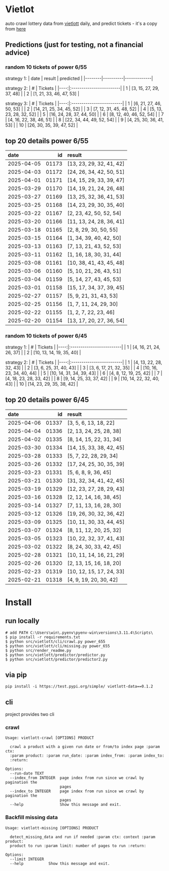 # Vietlot
auto crawl lottery data from [vietlott](https://vietlott.vn) daily, and predict tickets - it's a copy from [here](https://github.com/vietvudanh/vietlott-data)
## Predictions (just for testing, not a financial advice)
### random 10 tickets of power 6/55

strategy 1:
| date   | result   | predicted   |
|--------|----------|-------------|

strategy 2:
|   # | Tickets                 |
|----:|:------------------------|
|   1 | [3, 15, 27, 29, 37, 48] |
|   2 | [1, 21, 33, 46, 47, 53] |

strategy 3:
|   # | Tickets                  |
|----:|:-------------------------|
|   1 | [6, 21, 27, 46, 50, 53]  |
|   2 | [14, 21, 25, 34, 45, 52] |
|   3 | [7, 12, 31, 45, 48, 52]  |
|   4 | [5, 13, 23, 28, 32, 52]  |
|   5 | [16, 24, 28, 37, 44, 50] |
|   6 | [8, 12, 40, 46, 52, 54]  |
|   7 | [4, 16, 22, 38, 46, 51]  |
|   8 | [22, 34, 44, 49, 52, 54] |
|   9 | [4, 25, 30, 36, 41, 53]  |
|  10 | [26, 30, 35, 39, 47, 52] |

## top 20 details power 6/55
| date       |    id | result                   |
|:-----------|------:|:-------------------------|
| 2025-04-05 | 01173 | [13, 23, 29, 32, 41, 42] |
| 2025-04-03 | 01172 | [24, 26, 34, 42, 50, 51] |
| 2025-04-01 | 01171 | [14, 15, 29, 33, 39, 47] |
| 2025-03-29 | 01170 | [14, 19, 21, 24, 26, 48] |
| 2025-03-27 | 01169 | [13, 25, 32, 36, 41, 53] |
| 2025-03-25 | 01168 | [14, 23, 29, 30, 35, 40] |
| 2025-03-22 | 01167 | [2, 23, 42, 50, 52, 54]  |
| 2025-03-20 | 01166 | [11, 13, 24, 28, 36, 41] |
| 2025-03-18 | 01165 | [2, 8, 29, 30, 50, 55]   |
| 2025-03-15 | 01164 | [1, 34, 39, 40, 42, 50]  |
| 2025-03-13 | 01163 | [7, 13, 21, 43, 52, 53]  |
| 2025-03-11 | 01162 | [1, 16, 18, 30, 31, 44]  |
| 2025-03-08 | 01161 | [10, 38, 41, 43, 45, 48] |
| 2025-03-06 | 01160 | [5, 10, 21, 26, 43, 51]  |
| 2025-03-04 | 01159 | [5, 14, 27, 43, 45, 53]  |
| 2025-03-01 | 01158 | [15, 17, 34, 37, 39, 45] |
| 2025-02-27 | 01157 | [5, 9, 21, 31, 43, 53]   |
| 2025-02-25 | 01156 | [1, 7, 11, 24, 29, 30]   |
| 2025-02-22 | 01155 | [1, 2, 7, 22, 23, 46]    |
| 2025-02-20 | 01154 | [13, 17, 20, 27, 36, 54] |

### random 10 tickets of power 6/45

strategy 1:
|   # | Tickets                  |
|----:|:-------------------------|
|   1 | [4, 16, 21, 24, 26, 37]  |
|   2 | [10, 13, 14, 19, 35, 40] |

strategy 2:
|   # | Tickets                  |
|----:|:-------------------------|
|   1 | [4, 13, 22, 28, 32, 43]  |
|   2 | [3, 6, 25, 31, 40, 43]   |
|   3 | [3, 6, 17, 21, 32, 35]   |
|   4 | [10, 16, 23, 34, 40, 44] |
|   5 | [10, 14, 31, 34, 39, 43] |
|   6 | [4, 8, 12, 19, 25, 42]   |
|   7 | [4, 18, 23, 28, 33, 42]  |
|   8 | [9, 14, 25, 33, 37, 42]  |
|   9 | [10, 14, 22, 32, 40, 43] |
|  10 | [14, 23, 29, 35, 38, 42] |

## top 20 details power 6/45
| date       |    id | result                   |
|:-----------|------:|:-------------------------|
| 2025-04-06 | 01337 | [3, 5, 6, 13, 18, 22]    |
| 2025-04-04 | 01336 | [2, 13, 24, 25, 28, 38]  |
| 2025-04-02 | 01335 | [8, 14, 15, 22, 31, 34]  |
| 2025-03-30 | 01334 | [14, 15, 33, 38, 42, 45] |
| 2025-03-28 | 01333 | [5, 7, 22, 28, 29, 34]   |
| 2025-03-26 | 01332 | [17, 24, 25, 30, 35, 39] |
| 2025-03-23 | 01331 | [5, 6, 8, 9, 36, 45]     |
| 2025-03-21 | 01330 | [31, 32, 34, 41, 42, 45] |
| 2025-03-19 | 01329 | [12, 23, 27, 28, 29, 43] |
| 2025-03-16 | 01328 | [2, 12, 14, 16, 38, 45]  |
| 2025-03-14 | 01327 | [7, 11, 13, 16, 28, 30]  |
| 2025-03-12 | 01326 | [19, 26, 30, 32, 36, 42] |
| 2025-03-09 | 01325 | [10, 11, 30, 33, 44, 45] |
| 2025-03-07 | 01324 | [8, 11, 12, 20, 25, 32]  |
| 2025-03-05 | 01323 | [10, 22, 32, 37, 41, 43] |
| 2025-03-02 | 01322 | [8, 24, 30, 33, 42, 45]  |
| 2025-02-28 | 01321 | [10, 11, 14, 16, 21, 29] |
| 2025-02-26 | 01320 | [2, 13, 15, 16, 18, 20]  |
| 2025-02-23 | 01319 | [10, 12, 15, 17, 24, 33] |
| 2025-02-21 | 01318 | [4, 9, 19, 20, 30, 42]   |

<!---
stats 6/55 all time - stats.to_markdown(index=False)
stats 6/55 -15d - stats_15d.to_markdown(index=False)
stats 6/55 -30d - stats_30d.to_markdown(index=False)
stats 6/55 -60d - stats_60d.to_markdown(index=False)
stats 6/55 -90d - stats_90d.to_markdown(index=False)
-->

# Install
 
## run locally

```shell
# add PATH C:\Users\win\.pyenv\pyenv-win\versions\3.11.4\Scripts\
$ pip install -r requirements.txt
$ python src/vietlott/cli/crawl.py power_655
$ python src/vietlott/cli/missing.py power_655
$ python src/render_readme.py
$ python src/vietlott/predictor/predictor.py
$ python src/vietlott/predictor/predictor2.py
```
 
## via pip

```shell
pip install -i https://test.pypi.org/simple/ vietlott-data==0.1.2
```

## cli
project provides two cli

### crawl
```shell
Usage: vietlott-crawl [OPTIONS] PRODUCT

  crawl a product with a given run date or from/to index page :param ctx:
  :param product: :param run_date: :param index_from: :param index_to:
  :return:

Options:
  --run-date TEXT
  --index_from INTEGER  page index from run since we crawl by pagination the
                        pages
  --index_to INTEGER    page index from run since we crawl by pagination the
                        pages
  --help                Show this message and exit.
```

### Backfill missing data

```shell
Usage: vietlott-missing [OPTIONS] PRODUCT

  detect_missing_data and run if needed :param ctx: context :param product:
  product to run :param limit: number of pages to run :return:

Options:
  --limit INTEGER
  --help           Show this message and exit.
```

